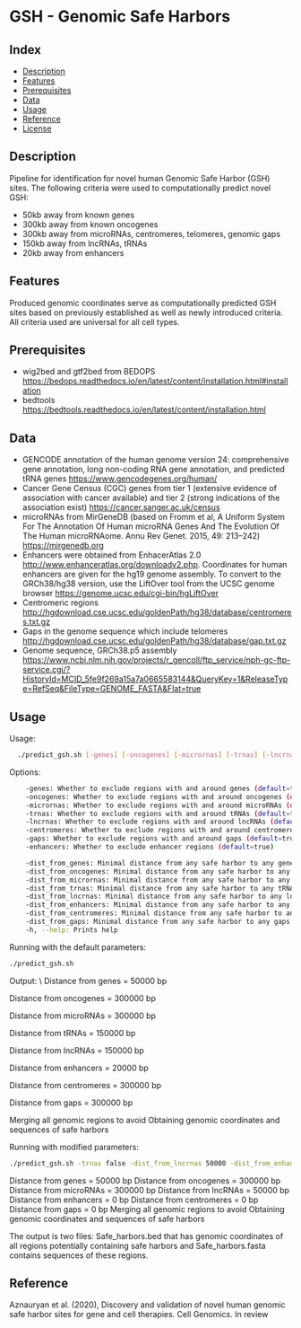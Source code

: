 # GSH - Genomic Safe Harbors

## Index

* [Description](#description)
* [Features](#features)
* [Prerequisites](#prerequisites)
* [Data](#usage)
* [Usage](#usage)
* [Reference](#reference)
* [License](#license)

## Description
Pipeline for identification for novel human Genomic Safe Harbor (GSH) sites.
The following criteria were used to computationally predict novel GSH:
- 50kb away from known genes
- 300kb away from known oncogenes
- 300kb away from microRNAs, centromeres, telomeres, genomic gaps
- 150kb away from lncRNAs, tRNAs
- 20kb away from enhancers

## Features
Produced genomic coordinates serve as computationally predicted GSH sites based on previously established as well as newly introduced criteria. All criteria used are universal for all cell types.

## Prerequisites
- wig2bed and gtf2bed from BEDOPS https://bedops.readthedocs.io/en/latest/content/installation.html#installation
- bedtools https://bedtools.readthedocs.io/en/latest/content/installation.html

## Data
- GENCODE annotation of the human genome version 24: comprehensive gene annotation, long non-coding RNA gene annotation, and predicted tRNA genes
https://www.gencodegenes.org/human/ 
- Cancer Gene Census (CGC) genes from tier 1 (extensive evidence of association with cancer available) and tier 2 (strong indications of the association exist) https://cancer.sanger.ac.uk/census
- microRNAs from MirGeneDB (based on Fromm et al, A Uniform System For The Annotation Of Human microRNA Genes And The Evolution Of The Human microRNAome. Annu Rev Genet. 2015, 49: 213–242) https://mirgenedb.org
- Enhancers were obtained from EnhacerAtlas 2.0 http://www.enhanceratlas.org/downloadv2.php. Coordinates for human enhancers are given for the hg19 genome assembly. To convert to the GRCh38/hg38 version, use the LiftOver tool from the UCSC genome browser https://genome.ucsc.edu/cgi-bin/hgLiftOver
- Centromeric regions http://hgdownload.cse.ucsc.edu/goldenPath/hg38/database/centromeres.txt.gz
- Gaps in the genome sequence which include telomeres http://hgdownload.cse.ucsc.edu/goldenPath/hg38/database/gap.txt.gz
- Genome sequence, GRCh38.p5 assembly https://www.ncbi.nlm.nih.gov/projects/r_gencoll/ftp_service/nph-gc-ftp-service.cgi/?HistoryId=MCID_5fe9f269a15a7a0665583144&QueryKey=1&ReleaseType=RefSeq&FileType=GENOME_FASTA&Flat=true

## Usage

Usage:
```bash
  ./predict_gsh.sh [-genes] [-oncogenes] [-micrornas] [-trnas] [-lncrnas] [-enhancers] [-centromeres] [-gaps] [-dist_from_genes] [-dist_from_oncogenes] [-dist_from_micrornas] [-dist_from_trnas] [-dist_from_lncrnas] [-dist_from_enhancers] [-dist_from_centromeres] [-dist_from_gaps] [-h|--help]	
```
  
Options:
```bash
	-genes: Whether to exclude regions with and around genes (default=true)
	-oncogenes: Whether to exclude regions with and around oncogenes (default=true)
	-micrornas: Whether to exclude regions with and around microRNAs (default=true)
	-trnas: Whether to exclude regions with and around tRNAs (default=true)
	-lncrnas: Whether to exclude regions with and around lncRNAs (default=true)
	-centromeres: Whether to exclude regions with and around centromeres (default=true)
	-gaps: Whether to exclude regions with and around gaps (default=true)
	-enhancers: Whether to exclude enhancer regions (default=true)

	-dist_from_genes: Minimal distance from any safe harbor to any gene in bp (default=50000)
	-dist_from_oncogenes: Minimal distance from any safe harbor to any oncogene in bp (default=300000)
	-dist_from_micrornas: Minimal distance from any safe harbor to any microRNA in bp (default=300000)
	-dist_from_trnas: Minimal distance from any safe harbor to any tRNA in bp (default=150000)
	-dist_from_lncrnas: Minimal distance from any safe harbor to any long-non-coding RNA in bp (default=150000)
	-dist_from_enhancers: Minimal distance from any safe harbor to any enhancer in bp (default=20000)
	-dist_from_centromeres: Minimal distance from any safe harbor to any centromere in bp (default=300000)
	-dist_from_gaps: Minimal distance from any safe harbor to any gaps in bp (default=300000)
	-h, --help: Prints help
 ```
 
Running with the default parameters:
```bash
./predict_gsh.sh 

```
Output: \\
Distance from genes = 50000 bp

Distance from oncogenes = 300000 bp

Distance from microRNAs = 300000 bp

Distance from tRNAs = 150000 bp

Distance from lncRNAs = 150000 bp

Distance from enhancers = 20000 bp

Distance from centromeres = 300000 bp

Distance from gaps = 300000 bp

Merging all genomic regions to avoid
Obtaining genomic coordinates and sequences of safe harbors
 
Running with modified parameters:
```bash
./predict_gsh.sh -trnas false -dist_from_lncrnas 50000 -dist_from_enhancers 0 -dist_from_centromeres 0 -dist_from_gaps 0
```
Distance from genes = 50000 bp
Distance from oncogenes = 300000 bp
Distance from microRNAs = 300000 bp
Distance from lncRNAs = 50000 bp
Distance from enhancers = 0 bp
Distance from centromeres = 0 bp
Distance from gaps = 0 bp
Merging all genomic regions to avoid
Obtaining genomic coordinates and sequences of safe harbors
 
The output is two files: Safe_harbors.bed that has genomic coordinates of all regions potentially containing safe harbors and Safe_harbors.fasta contains sequences of these regions.

## Reference
Aznauryan et al. (2020), Discovery and validation of novel human genomic safe harbor sites for gene and cell therapies. Cell Genomics. In review

